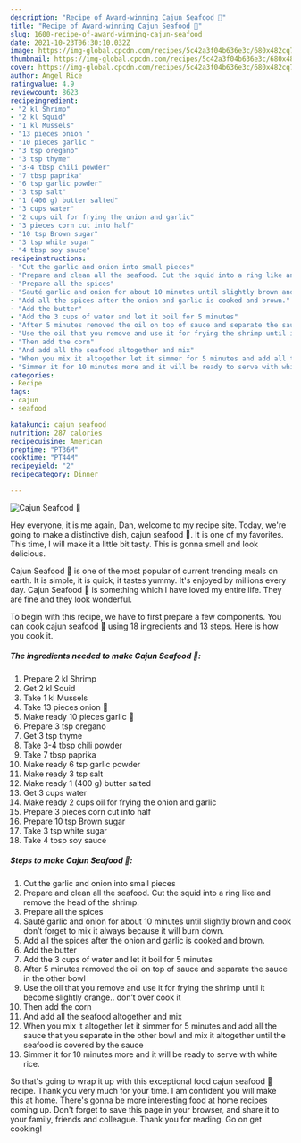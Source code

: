 ```yaml
---
description: "Recipe of Award-winning Cajun Seafood 🍤"
title: "Recipe of Award-winning Cajun Seafood 🍤"
slug: 1600-recipe-of-award-winning-cajun-seafood
date: 2021-10-23T06:30:10.032Z
image: https://img-global.cpcdn.com/recipes/5c42a3f04b636e3c/680x482cq70/cajun-seafood-recipe-main-photo.jpg
thumbnail: https://img-global.cpcdn.com/recipes/5c42a3f04b636e3c/680x482cq70/cajun-seafood-recipe-main-photo.jpg
cover: https://img-global.cpcdn.com/recipes/5c42a3f04b636e3c/680x482cq70/cajun-seafood-recipe-main-photo.jpg
author: Angel Rice
ratingvalue: 4.9
reviewcount: 8623
recipeingredient:
- "2 kl Shrimp"
- "2 kl Squid"
- "1 kl Mussels"
- "13 pieces onion "
- "10 pieces garlic "
- "3 tsp oregano"
- "3 tsp thyme"
- "3-4 tbsp chili powder"
- "7 tbsp paprika"
- "6 tsp garlic powder"
- "3 tsp salt"
- "1 (400 g) butter salted"
- "3 cups water"
- "2 cups oil for frying the onion and garlic"
- "3 pieces corn cut into half"
- "10 tsp Brown sugar"
- "3 tsp white sugar"
- "4 tbsp soy sauce"
recipeinstructions:
- "Cut the garlic and onion into small pieces"
- "Prepare and clean all the seafood. Cut the squid into a ring like and remove the head of the shrimp."
- "Prepare all the spices"
- "Sauté garlic and onion for about 10 minutes until slightly brown and cook don’t forget to mix it always because it will burn down."
- "Add all the spices after the onion and garlic is cooked and brown."
- "Add the butter"
- "Add the 3 cups of water and let it boil for 5 minutes"
- "After 5 minutes removed the oil on top of sauce and separate the sauce in the other bowl"
- "Use the oil that you remove and use it for frying the shrimp until it become slightly orange.. don’t over cook it"
- "Then add the corn"
- "And add all the seafood altogether and mix"
- "When you mix it altogether let it simmer for 5 minutes and add all the sauce that you separate in the other bowl and mix it altogether until the seafood is covered by the sauce"
- "Simmer it for 10 minutes more and it will be ready to serve with white rice."
categories:
- Recipe
tags:
- cajun
- seafood

katakunci: cajun seafood 
nutrition: 287 calories
recipecuisine: American
preptime: "PT36M"
cooktime: "PT44M"
recipeyield: "2"
recipecategory: Dinner

---
```



![Cajun Seafood 🍤](https://img-global.cpcdn.com/recipes/5c42a3f04b636e3c/680x482cq70/cajun-seafood-recipe-main-photo.jpg)

Hey everyone, it is me again, Dan, welcome to my recipe site. Today, we're going to make a distinctive dish, cajun seafood 🍤. It is one of my favorites. This time, I will make it a little bit tasty. This is gonna smell and look delicious.



Cajun Seafood 🍤 is one of the most popular of current trending meals on earth. It is simple, it is quick, it tastes yummy. It's enjoyed by millions every day. Cajun Seafood 🍤 is something which I have loved my entire life. They are fine and they look wonderful.


To begin with this recipe, we have to first prepare a few components. You can cook cajun seafood 🍤 using 18 ingredients and 13 steps. Here is how you cook it.

<!--inarticleads1-->

##### The ingredients needed to make Cajun Seafood 🍤:

1. Prepare 2 kl Shrimp
1. Get 2 kl Squid
1. Take 1 kl Mussels
1. Take 13 pieces onion 🧅
1. Make ready 10 pieces garlic 🧄
1. Prepare 3 tsp oregano
1. Get 3 tsp thyme
1. Take 3-4 tbsp chili powder
1. Take 7 tbsp paprika
1. Make ready 6 tsp garlic powder
1. Make ready 3 tsp salt
1. Make ready 1 (400 g) butter salted
1. Get 3 cups water
1. Make ready 2 cups oil for frying the onion and garlic
1. Prepare 3 pieces corn cut into half
1. Prepare 10 tsp Brown sugar
1. Take 3 tsp white sugar
1. Take 4 tbsp soy sauce




<!--inarticleads2-->

##### Steps to make Cajun Seafood 🍤:

1. Cut the garlic and onion into small pieces
1. Prepare and clean all the seafood. Cut the squid into a ring like and remove the head of the shrimp.
1. Prepare all the spices
1. Sauté garlic and onion for about 10 minutes until slightly brown and cook don’t forget to mix it always because it will burn down.
1. Add all the spices after the onion and garlic is cooked and brown.
1. Add the butter
1. Add the 3 cups of water and let it boil for 5 minutes
1. After 5 minutes removed the oil on top of sauce and separate the sauce in the other bowl
1. Use the oil that you remove and use it for frying the shrimp until it become slightly orange.. don’t over cook it
1. Then add the corn
1. And add all the seafood altogether and mix
1. When you mix it altogether let it simmer for 5 minutes and add all the sauce that you separate in the other bowl and mix it altogether until the seafood is covered by the sauce
1. Simmer it for 10 minutes more and it will be ready to serve with white rice.




So that's going to wrap it up with this exceptional food cajun seafood 🍤 recipe. Thank you very much for your time. I am confident you will make this at home. There's gonna be more interesting food at home recipes coming up. Don't forget to save this page in your browser, and share it to your family, friends and colleague. Thank you for reading. Go on get cooking!
